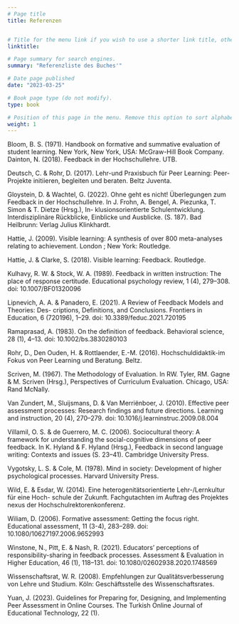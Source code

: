 ```yaml
---
# Page title
title: Referenzen


# Title for the menu link if you wish to use a shorter link title, otherwise remove this option.
linktitle:

# Page summary for search engines.
summary: "Referenzliste des Buches'"

# Date page published
date: "2023-03-25"

# Book page type (do not modify).
type: book

# Position of this page in the menu. Remove this option to sort alphabetically.
weight: 1
---
```

Bloom, B. S. (1971). Handbook on formative and summative evaluation of student learning. New York, New York, USA: McGraw-Hill Book Company. Dainton, N. (2018). Feedback in der Hochschullehre. UTB.

Deutsch, C. & Rohr, D. (2017). Lehr-und Praxisbuch für Peer Learning: Peer-Projekte initiieren, begleiten und beraten. Beltz Juventa.

Gloystein, D. & Wachtel, G. (2022). Ohne geht es nicht! Überlegungen zum Feedback in der Hochschullehre. In J. Frohn, A. Bengel, A. Piezunka, T. Simon & T. Dietze (Hrsg.), In- klusionsorientierte Schulentwicklung. Interdisziplinäre Rückblicke, Einblicke und Ausblicke. (S. 187). Bad Heilbrunn: Verlag Julius Klinkhardt.

Hattie, J. (2009). Visible learning: A synthesis of over 800 meta-analyses relating to achievement. London ; New York: Routledge.

Hattie, J. & Clarke, S. (2018). Visible learning: Feedback. Routledge.

Kulhavy, R. W. & Stock, W. A. (1989). Feedback in written instruction: The place of response certitude. Educational psychology review, 1 (4), 279–308. doi: 10.1007/BF01320096

Lipnevich, A. A. & Panadero, E. (2021). A Review of Feedback Models and Theories: Des- criptions, Definitions, and Conclusions. Frontiers in Education, 6 (720196), 1–29. doi: 10.3389/feduc.2021.720195

Ramaprasad, A. (1983). On the definition of feedback. Behavioral science, 28 (1), 4–13. doi: 10.1002/bs.3830280103

Rohr, D., Den Ouden, H. & Rottlaender, E.-M. (2016). Hochschuldidaktik-im Fokus von Peer Learning und Beratung. Beltz.

Scriven, M. (1967). The Methodology of Evaluation. In RW. Tyler, RM. Gagne & M. Scriven (Hrsg.), Perspectives of Curriculum Evaluation. Chicago, USA: Rand McNally.

Van Zundert, M., Sluijsmans, D. & Van Merriënboer, J. (2010). Effective peer assessment processes: Research findings and future directions. Learning and instruction, 20 (4), 270–279. doi: 10.1016/j.learninstruc.2009.08.004

Villamil, O. S. & de Guerrero, M. C. (2006). Sociocultural theory: A framework for understanding the social-cognitive dimensions of peer feedback. In K. Hyland & F. Hyland (Hrsg.), Feedback in second language writing: Contexts and issues (S. 23–41). Cambridge University Press.

Vygotsky, L. S. & Cole, M. (1978). Mind in society: Development of higher psychological processes. Harvard University Press.

Wild, E. & Esdar, W. (2014). Eine heterogenitätsorientierte Lehr-/Lernkultur für eine Hoch- schule der Zukunft. Fachgutachten im Auftrag des Projektes nexus der Hochschulrektorenkonferenz.

Wiliam, D. (2006). Formative assessment: Getting the focus right. Educational assessment, 11 (3-4), 283–289. doi: 10.1080/10627197.2006.9652993

Winstone, N., Pitt, E. & Nash, R. (2021). Educators’ perceptions of responsibility-sharing in feedback processes. Assessment & Evaluation in Higher Education, 46 (1), 118–131. doi: 10.1080/02602938.2020.1748569

Wissenschaftsrat, W. R. (2008). Empfehlungen zur Qualitätsverbesserung von Lehre und Studium. Köln: Geschäftsstelle des Wissenschaftsrates.

Yuan, J. (2023). Guidelines for Preparing for, Designing, and Implementing Peer Assessment in Online Courses. The Turkish Online Journal of Educational Technology, 22 (1).